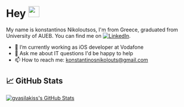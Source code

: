 

# Hey <img src="https://raw.githubusercontent.com/MartinHeinz/MartinHeinz/master/wave.gif" width="30px">

My name is konstantinos Nikoloutsos, I'm from Greece, graduated from University of AUEB. You can find me on  [![LinkedIn][3.2]][2].
- 🔭 I’m currently working as iOS developer at Vodafone
- 💬 Ask me about IT questions I'd be happy to help
- 📫 How to reach me: konstantinosnikolouts@gmail.com

## &#x1f4c8; GitHub Stats



<a href="https://github.com/Nikoloutsos/Nikoloutsos">
  <img align="center" src="https://github-readme-stats.vercel.app/api?username=Nikoloutsos&count_private=true&show_icons=true&line_height=27&count_private=true&title_color=ffffff&text_color=c9cacc&icon_color=2bbc8a&bg_color=1d1f21" alt="gvasilakiss's GitHub Stats" />
</a>

<!-- links to your social media accounts -->

[1]: https://github.com/Nikoloutsos
[2]: https://www.linkedin.com/in/konstantinos-nikoloutsos-708518154/

<!-- links to social media icons -->

<!-- icons with padding -->
[2.1]: http://i.imgur.com/0o48UoR.png (github icon with padding)

<!-- icons without padding -->

[2.2]: http://i.imgur.com/9I6NRUm.png (github icon without padding)
[3.2]: https://raw.githubusercontent.com/MartinHeinz/MartinHeinz/master/linkedin-3-16.png (LinkedIn icon without padding)


